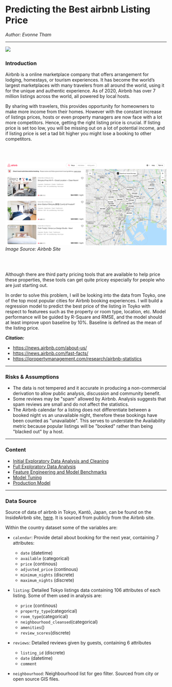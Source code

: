 # Predicting the Best airbnb Listing Price 

_Author: Evonne Tham_

---
![](https://assets.bwbx.io/images/users/iqjWHBFdfxIU/iKAhd1KFQDfw/v0/-1x-1.jpg)


### Introduction

Airbnb is a online marketplace company that offers arrangement for lodging, homestays, or tourism experiences. It has become the world’s largest marketplaces with many travelers from all around the world, using it for the unique and authentic experience. As of 2020, Airbnb has over 7 million listings across the world, all powered by local hosts.

By sharing with travelers, this provides opportunity for homeowners to make more income from their homes. However with the constant increase of listings prices, hosts or even property managers are now face with a lot more competitors. Hence, getting the right listing price is crucial. If listing price is set too low, you will be missing out on a lot of potential income, and if listing price is set a tad bit higher you might lose a booking to other competitors. 

<br>
<br>

![title](./image/airbnb_site.png)
_Image Source: Airbnb Site_

<br>
<br>


Although there are third party pricing tools that are available to help price these properties, these tools can get quite pricey especially for people who are just starting out.

In order to solve this problem, I will be looking into the data from Toyko, one of the top most popular cities for Airbnb booking experiences. I will build a regression model to predict the best price of the listing in Toyko with respect to featurees such as the property or room type, location, etc. Model performance will be guided by R-Square and RMSE, and the model should at least improve upon baseline by 10%. Baseline is defined as the mean of the listing price.


___Citation:___
- https://news.airbnb.com/about-us/
- https://news.airbnb.com/fast-facts/
- https://ipropertymanagement.com/research/airbnb-statistics


---
### Risks & Assumptions

- The data is not tempered and it accurate in producing a non-commercial derivation to allow public analysis, discussion and community benefit. 
- Some reviews may be "spam" allowed by Airbnb. Analysis suggests that spam reviews are small and do not affect the statistics.
- The Airbnb calendar for a listing does not differentiate between a booked night vs an unavailable night, therefore these bookings have been counted as "unavailable". This serves to understate the Availability metric because popular listings will be "booked" rather than being "blacked out" by a host.

---
### Content
- [Initial Exploratory Data Analysis and Cleaning](./01_Data_Cleaning_and_EDA.ipynb)
- [Full Exploratory Data Analysis](./02_Full_EDA.ipynb)
- [Feature Engineering and Model Benchmarks](./03_Feature_Engineering_and_Model_Benchmarks)
- [Model Tuning](./04_Model_Tuning.ipynb)
- [Production Model](./05_Production_Model.ipynb)

---
### Data Source

Source of data of airbnb in Tokyo, Kantō, Japan, can be found on the InsideAirbnb site, [here](http://insideairbnb.com/get-the-data.html). 
It is sourced from publicly from the Airbnb site.

Within the country dataset some of the variables are: 

- `calendar`: Provide detail about booking for the next year, containing 7 attributes:
    - `date` (datetime)
    - `available` (categorical)
    - `price` (continous)
    - `adjusted_price` (continous)
    - `minimum_nights` (discrete)
    - `maximum_nights` (discrete)
    
    
- `listing`: Detailed Tokyo listings data containing 106 attributes of each listing. Some of them used in analysis are:
    - `price` (continous)
    - `property_type`(categorical)
    - `room_type`(categorical)
    - `neighbourhood_cleansed`(categorical)
    - `amenities`()
    - `review_scores`(discrete)


- `reviews`: Detailed reviews given by guests, containing 6 attributes
    - `listing_id` (discrete)
    - `date` (datetime)
    - `comment`


- `neighbourhood`: Neighbourhood list for geo filter. Sourced from city or open source GIS files.
